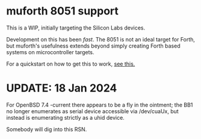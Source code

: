 # muforth 8051 support

This is a WIP, initially targeting the Silicon Labs devices.

Development on this has been *fast*.  The 8051 is not an ideal
target for Forth, but muforth's usefulness extends beyond simply
creating Forth based systems on microcontroller targets.

For a quickstart on how to get this to work, [see this.](https://github.com/anarchitech/muforth-anarchitech/blob/master/mu/target/8051/silabs/efm8/README.md)

# UPDATE: 18 Jan 2024

For OpenBSD 7.4 -current there appears to be a fly in the ointment; 
the BB1 no longer enumerates as serial device accessible via /dev/cuaUx, 
but instead is enumerating strictly as a uhid device.

Somebody will dig into this RSN.
